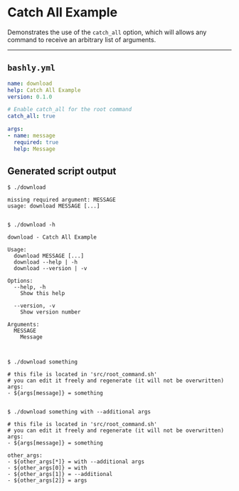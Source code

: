 # Catch All Example

Demonstrates the use of the `catch_all` option, which will allows any command
to receive an arbitrary list of arguments.

-----

## `bashly.yml`

```yaml
name: download
help: Catch All Example
version: 0.1.0

# Enable catch_all for the root command
catch_all: true

args:
- name: message
  required: true
  help: Message
```

## Generated script output

```shell
$ ./download

missing required argument: MESSAGE
usage: download MESSAGE [...]


$ ./download -h

download - Catch All Example

Usage:
  download MESSAGE [...]
  download --help | -h
  download --version | -v

Options:
  --help, -h
    Show this help

  --version, -v
    Show version number

Arguments:
  MESSAGE
    Message



$ ./download something

# this file is located in 'src/root_command.sh'
# you can edit it freely and regenerate (it will not be overwritten)
args:
- ${args[message]} = something


$ ./download something with --additional args

# this file is located in 'src/root_command.sh'
# you can edit it freely and regenerate (it will not be overwritten)
args:
- ${args[message]} = something

other_args:
- ${other_args[*]} = with --additional args
- ${other_args[0]} = with
- ${other_args[1]} = --additional
- ${other_args[2]} = args


```



